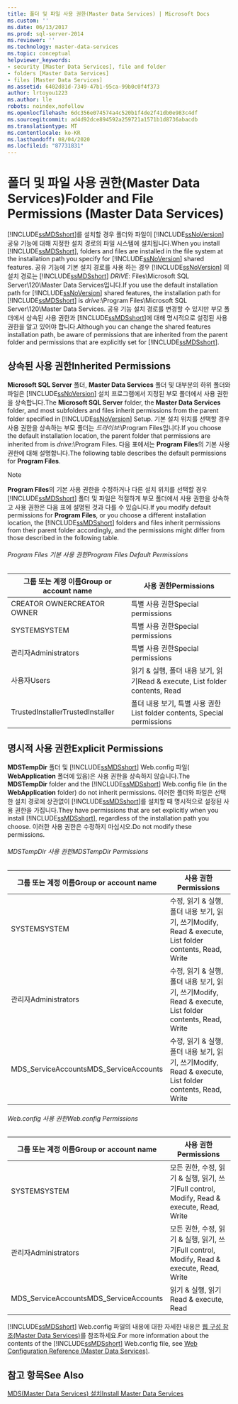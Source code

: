 ```yaml
---
title: 폴더 및 파일 사용 권한(Master Data Services) | Microsoft Docs
ms.custom: ''
ms.date: 06/13/2017
ms.prod: sql-server-2014
ms.reviewer: ''
ms.technology: master-data-services
ms.topic: conceptual
helpviewer_keywords:
- security [Master Data Services], file and folder
- folders [Master Data Services]
- files [Master Data Services]
ms.assetid: 6402d81d-7349-47b1-95ca-99b0c0f4f373
author: lrtoyou1223
ms.author: lle
robots: noindex,nofollow
ms.openlocfilehash: 6dc356e074574a4c520b1f4de2f41db0e983c4df
ms.sourcegitcommit: ad4d92dce894592a259721a1571b1d8736abacdb
ms.translationtype: MT
ms.contentlocale: ko-KR
ms.lasthandoff: 08/04/2020
ms.locfileid: "87731831"
---
```

# <a name="folder-and-file-permissions-master-data-services"></a><span data-ttu-id="867be-102">폴더 및 파일 사용 권한(Master Data Services)</span><span class="sxs-lookup"><span data-stu-id="867be-102">Folder and File Permissions (Master Data Services)</span></span>
  <span data-ttu-id="867be-103">[!INCLUDE[ssMDSshort](../includes/ssmdsshort-md.md)]를 설치할 경우 폴더와 파일이 [!INCLUDE[ssNoVersion](../includes/ssnoversion-md.md)] 공유 기능에 대해 지정한 설치 경로의 파일 시스템에 설치됩니다.</span><span class="sxs-lookup"><span data-stu-id="867be-103">When you install [!INCLUDE[ssMDSshort](../includes/ssmdsshort-md.md)], folders and files are installed in the file system at the installation path you specify for [!INCLUDE[ssNoVersion](../includes/ssnoversion-md.md)] shared features.</span></span> <span data-ttu-id="867be-104">공유 기능에 기본 설치 경로를 사용 하는 경우 [!INCLUDE[ssNoVersion](../includes/ssnoversion-md.md)] 의 설치 경로는 [!INCLUDE[ssMDSshort](../includes/ssmdsshort-md.md)] *DRIVE*: Files\Microsoft SQL Server\120\Master Data Services입니다.</span><span class="sxs-lookup"><span data-stu-id="867be-104">If you use the default installation path for [!INCLUDE[ssNoVersion](../includes/ssnoversion-md.md)] shared features, the installation path for [!INCLUDE[ssMDSshort](../includes/ssmdsshort-md.md)] is *drive*:\Program Files\Microsoft SQL Server\120\Master Data Services.</span></span> <span data-ttu-id="867be-105">공유 기능 설치 경로를 변경할 수 있지만 부모 폴더에서 상속된 사용 권한과 [!INCLUDE[ssMDSshort](../includes/ssmdsshort-md.md)]에 대해 명시적으로 설정된 사용 권한을 알고 있어야 합니다.</span><span class="sxs-lookup"><span data-stu-id="867be-105">Although you can change the shared features installation path, be aware of permissions that are inherited from the parent folder and permissions that are explicitly set for [!INCLUDE[ssMDSshort](../includes/ssmdsshort-md.md)].</span></span>  
  
## <a name="inherited-permissions"></a><span data-ttu-id="867be-106">상속된 사용 권한</span><span class="sxs-lookup"><span data-stu-id="867be-106">Inherited Permissions</span></span>  
 <span data-ttu-id="867be-107">**Microsoft SQL Server** 폴더, **Master Data Services** 폴더 및 대부분의 하위 폴더와 파일은 [!INCLUDE[ssNoVersion](../includes/ssnoversion-md.md)] 설치 프로그램에서 지정된 부모 폴더에서 사용 권한을 상속합니다.</span><span class="sxs-lookup"><span data-stu-id="867be-107">The **Microsoft SQL Server** folder, the **Master Data Services** folder, and most subfolders and files inherit permissions from the parent folder specified in [!INCLUDE[ssNoVersion](../includes/ssnoversion-md.md)] Setup.</span></span> <span data-ttu-id="867be-108">기본 설치 위치를 선택할 경우 사용 권한을 상속하는 부모 폴더는 *드라이브*:\Program Files입니다.</span><span class="sxs-lookup"><span data-stu-id="867be-108">If you choose the default installation location, the parent folder that permissions are inherited from is *drive*:\Program Files.</span></span> <span data-ttu-id="867be-109">다음 표에서는 **Program Files**의 기본 사용 권한에 대해 설명합니다.</span><span class="sxs-lookup"><span data-stu-id="867be-109">The following table describes the default permissions for **Program Files**.</span></span>  
  
> [!NOTE]  
>  <span data-ttu-id="867be-110">**Program Files**의 기본 사용 권한을 수정하거나 다른 설치 위치를 선택할 경우 [!INCLUDE[ssMDSshort](../includes/ssmdsshort-md.md)] 폴더 및 파일은 적절하게 부모 폴더에서 사용 권한을 상속하고 사용 권한은 다음 표에 설명된 것과 다를 수 있습니다.</span><span class="sxs-lookup"><span data-stu-id="867be-110">If you modify default permissions for **Program Files**, or you choose a different installation location, the [!INCLUDE[ssMDSshort](../includes/ssmdsshort-md.md)] folders and files inherit permissions from their parent folder accordingly, and the permissions might differ from those described in the following table.</span></span>  
  
###### <a name="program-files-default-permissions"></a><span data-ttu-id="867be-111">Program Files 기본 사용 권한</span><span class="sxs-lookup"><span data-stu-id="867be-111">Program Files Default Permissions</span></span>  
  
|<span data-ttu-id="867be-112">그룹 또는 계정 이름</span><span class="sxs-lookup"><span data-stu-id="867be-112">Group or account name</span></span>|<span data-ttu-id="867be-113">사용 권한</span><span class="sxs-lookup"><span data-stu-id="867be-113">Permissions</span></span>|  
|---------------------------|-----------------|  
|<span data-ttu-id="867be-114">CREATOR OWNER</span><span class="sxs-lookup"><span data-stu-id="867be-114">CREATOR OWNER</span></span>|<span data-ttu-id="867be-115">특별 사용 권한</span><span class="sxs-lookup"><span data-stu-id="867be-115">Special permissions</span></span>|  
|<span data-ttu-id="867be-116">SYSTEM</span><span class="sxs-lookup"><span data-stu-id="867be-116">SYSTEM</span></span>|<span data-ttu-id="867be-117">특별 사용 권한</span><span class="sxs-lookup"><span data-stu-id="867be-117">Special permissions</span></span>|  
|<span data-ttu-id="867be-118">관리자</span><span class="sxs-lookup"><span data-stu-id="867be-118">Administrators</span></span>|<span data-ttu-id="867be-119">특별 사용 권한</span><span class="sxs-lookup"><span data-stu-id="867be-119">Special permissions</span></span>|  
|<span data-ttu-id="867be-120">사용자</span><span class="sxs-lookup"><span data-stu-id="867be-120">Users</span></span>|<span data-ttu-id="867be-121">읽기 & 실행, 폴더 내용 보기, 읽기</span><span class="sxs-lookup"><span data-stu-id="867be-121">Read & execute, List folder contents, Read</span></span>|  
|<span data-ttu-id="867be-122">TrustedInstaller</span><span class="sxs-lookup"><span data-stu-id="867be-122">TrustedInstaller</span></span>|<span data-ttu-id="867be-123">폴더 내용 보기, 특별 사용 권한</span><span class="sxs-lookup"><span data-stu-id="867be-123">List folder contents, Special permissions</span></span>|  
  
## <a name="explicit-permissions"></a><span data-ttu-id="867be-124">명시적 사용 권한</span><span class="sxs-lookup"><span data-stu-id="867be-124">Explicit Permissions</span></span>  
 <span data-ttu-id="867be-125">**MDSTempDir** 폴더 및 [!INCLUDE[ssMDSshort](../includes/ssmdsshort-md.md)] Web.config 파일( **WebApplication** 폴더에 있음)은 사용 권한을 상속하지 않습니다.</span><span class="sxs-lookup"><span data-stu-id="867be-125">The **MDSTempDir** folder and the [!INCLUDE[ssMDSshort](../includes/ssmdsshort-md.md)] Web.config file (in the **WebApplication** folder) do not inherit permissions.</span></span> <span data-ttu-id="867be-126">이러한 폴더와 파일은 선택한 설치 경로에 상관없이 [!INCLUDE[ssMDSshort](../includes/ssmdsshort-md.md)]를 설치할 때 명시적으로 설정된 사용 권한을 가집니다.</span><span class="sxs-lookup"><span data-stu-id="867be-126">They have permissions that are set explicitly when you install [!INCLUDE[ssMDSshort](../includes/ssmdsshort-md.md)], regardless of the installation path you choose.</span></span> <span data-ttu-id="867be-127">이러한 사용 권한은 수정하지 마십시오.</span><span class="sxs-lookup"><span data-stu-id="867be-127">Do not modify these permissions.</span></span>  
  
###### <a name="mdstempdir-permissions"></a><span data-ttu-id="867be-128">MDSTempDir 사용 권한</span><span class="sxs-lookup"><span data-stu-id="867be-128">MDSTempDir Permissions</span></span>  
  
|<span data-ttu-id="867be-129">그룹 또는 계정 이름</span><span class="sxs-lookup"><span data-stu-id="867be-129">Group or account name</span></span>|<span data-ttu-id="867be-130">사용 권한</span><span class="sxs-lookup"><span data-stu-id="867be-130">Permissions</span></span>|  
|---------------------------|-----------------|  
|<span data-ttu-id="867be-131">SYSTEM</span><span class="sxs-lookup"><span data-stu-id="867be-131">SYSTEM</span></span>|<span data-ttu-id="867be-132">수정, 읽기 & 실행, 폴더 내용 보기, 읽기, 쓰기</span><span class="sxs-lookup"><span data-stu-id="867be-132">Modify, Read & execute, List folder contents, Read, Write</span></span>|  
|<span data-ttu-id="867be-133">관리자</span><span class="sxs-lookup"><span data-stu-id="867be-133">Administrators</span></span>|<span data-ttu-id="867be-134">수정, 읽기 & 실행, 폴더 내용 보기, 읽기, 쓰기</span><span class="sxs-lookup"><span data-stu-id="867be-134">Modify, Read & execute, List folder contents, Read, Write</span></span>|  
|<span data-ttu-id="867be-135">MDS_ServiceAccounts</span><span class="sxs-lookup"><span data-stu-id="867be-135">MDS_ServiceAccounts</span></span>|<span data-ttu-id="867be-136">수정, 읽기 & 실행, 폴더 내용 보기, 읽기, 쓰기</span><span class="sxs-lookup"><span data-stu-id="867be-136">Modify, Read & execute, List folder contents, Read, Write</span></span>|  
  
###### <a name="webconfig-permissions"></a><span data-ttu-id="867be-137">Web.config 사용 권한</span><span class="sxs-lookup"><span data-stu-id="867be-137">Web.config Permissions</span></span>  
  
|<span data-ttu-id="867be-138">그룹 또는 계정 이름</span><span class="sxs-lookup"><span data-stu-id="867be-138">Group or account name</span></span>|<span data-ttu-id="867be-139">사용 권한</span><span class="sxs-lookup"><span data-stu-id="867be-139">Permissions</span></span>|  
|---------------------------|-----------------|  
|<span data-ttu-id="867be-140">SYSTEM</span><span class="sxs-lookup"><span data-stu-id="867be-140">SYSTEM</span></span>|<span data-ttu-id="867be-141">모든 권한, 수정, 읽기 & 실행, 읽기, 쓰기</span><span class="sxs-lookup"><span data-stu-id="867be-141">Full control, Modify, Read & execute, Read, Write</span></span>|  
|<span data-ttu-id="867be-142">관리자</span><span class="sxs-lookup"><span data-stu-id="867be-142">Administrators</span></span>|<span data-ttu-id="867be-143">모든 권한, 수정, 읽기 & 실행, 읽기, 쓰기</span><span class="sxs-lookup"><span data-stu-id="867be-143">Full control, Modify, Read & execute, Read, Write</span></span>|  
|<span data-ttu-id="867be-144">MDS_ServiceAccounts</span><span class="sxs-lookup"><span data-stu-id="867be-144">MDS_ServiceAccounts</span></span>|<span data-ttu-id="867be-145">읽기 & 실행, 읽기</span><span class="sxs-lookup"><span data-stu-id="867be-145">Read & execute, Read</span></span>|  
  
 <span data-ttu-id="867be-146">[!INCLUDE[ssMDSshort](../includes/ssmdsshort-md.md)] Web.config 파일의 내용에 대한 자세한 내용은 [웹 구성 참조&#40;Master Data Services&#41;](web-configuration-reference-master-data-services.md)를 참조하세요.</span><span class="sxs-lookup"><span data-stu-id="867be-146">For more information about the contents of the [!INCLUDE[ssMDSshort](../includes/ssmdsshort-md.md)] Web.config file, see [Web Configuration Reference &#40;Master Data Services&#41;](web-configuration-reference-master-data-services.md).</span></span>  
  
## <a name="see-also"></a><span data-ttu-id="867be-147">참고 항목</span><span class="sxs-lookup"><span data-stu-id="867be-147">See Also</span></span>  
 [<span data-ttu-id="867be-148">MDS(Master Data Services) 설치</span><span class="sxs-lookup"><span data-stu-id="867be-148">Install Master Data Services</span></span>](install-windows/install-master-data-services.md)  
  
  
